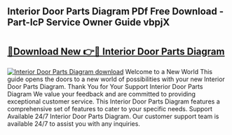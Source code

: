 ## Interior Door Parts Diagram PDf Free Download - Part-IcP Service Owner Guide vbpjX

# <h2><a href="http://dfmcs9c.blite.top/?on=Interior+Door+Parts+Diagram">🔗Download New 👉🔴 Interior Door Parts Diagram</a></h2>

[![Interior Door Parts Diagram download](https://i.imgur.com/lujVjoI.png)](http://dfmcs9c.blite.top/?on=Interior+Door+Parts+Diagram)
Welcome to a New World This guide opens the doors to a new world of possibilities with your new Interior Door Parts Diagram. Thank You for Your Support Interior Door Parts Diagram We value your feedback and are committed to providing exceptional customer service. This Interior Door Parts Diagram features a comprehensive set of features to cater to your specific needs. Support Available 24/7 Interior Door Parts Diagram. Our customer support team is available 24/7 to assist you with any inquiries.
